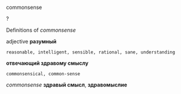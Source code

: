 commonsense

?


Definitions of _commonsense_

adjective
**разумный**

    reasonable, intelligent, sensible, rational, sane, understanding
**отвечающий здравому смыслу**

    commonsensical, common-sense

_commonsense_
**здравый смысл**, **здравомыслие**